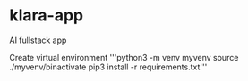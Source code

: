 # klara-app
AI fullstack app


Create virtual environment
  '''python3 -m venv myvenv
     source ./myvenv/binactivate
     pip3 install -r requirements.txt'''

